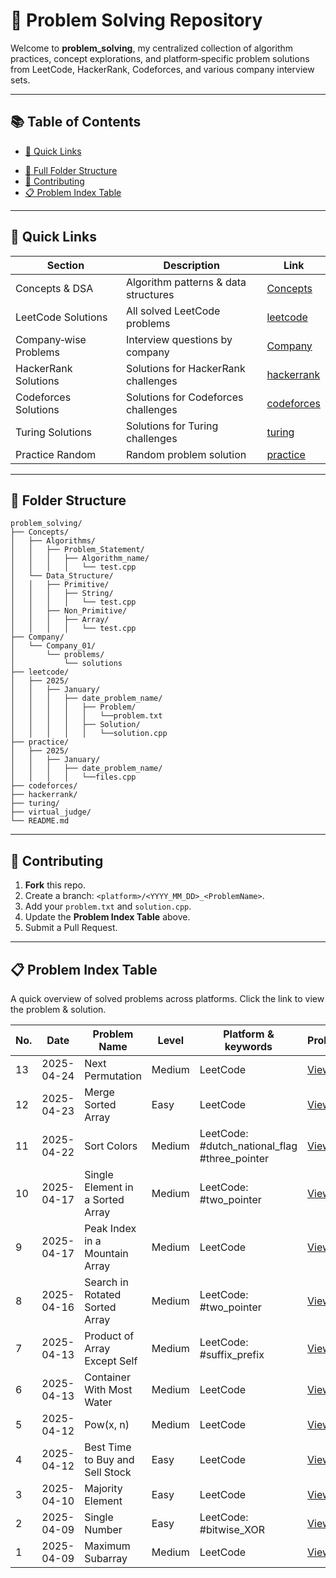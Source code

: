 # 🧩 Problem Solving Repository

Welcome to **problem_solving**, my centralized collection of algorithm practices, concept explorations, and platform‑specific problem solutions from LeetCode, HackerRank, Codeforces, and various company interview sets.

---

## 📚 Table of Contents

- [📖 Quick Links](#-quick-links)
<!-- - [🧐 Overview](#-overview) -->
- [📂 Full Folder Structure](#-folder-structure)
- [🙌 Contributing](#-contributing)
- [📋 Problem Index Table](#-problem-index-table)

---

## 📖 Quick Links

| Section                     | Description                                    | Link                                     |
|-----------------------------|------------------------------------------------|------------------------------------------|
| Concepts & DSA       | Algorithm patterns & data structures           | [Concepts](/Concepts/)                   |
| LeetCode Solutions          | All solved LeetCode problems                   | [leetcode](/leetcode)                   |
| Company‑wise Problems       | Interview questions by company                 | [Company](/Company)                     |
| HackerRank Solutions        | Solutions for HackerRank challenges            | [hackerrank](/hackerrank)               |
| Codeforces Solutions        | Solutions for Codeforces challenges            | [codeforces](/codeforces/)               |
| Turing Solutions        | Solutions for Turing challenges            | [turing](/turing)               |
| Practice Random        | Random problem solution            | [practice](/practice)               |

<!-- ---

## 🧐 Overview

This repository is organized to help me:

- **Practice core algorithms & data structures**
- **Build up problem‑solving patterns** (brute‑force, sorting/counting, Moore’s Voting, two‑pointer, etc.)
- **Track solutions** by platform (LeetCode, HackerRank, Codeforces) and by company
- **Document thought‑processes** via folder naming and instruction files

All solutions are written in C++ (`.cpp`) unless otherwise noted. You can navigate directly to any problem folder and compile/run the code there. -->

---

## 📂 Folder Structure

```text
problem_solving/
├── Concepts/
│   ├── Algorithms/
│   │   ├── Problem_Statement/
│   │   │   ├── Algorithm_name/
│   │   │   │   └── test.cpp
│   └── Data_Structure/
│   │   ├── Primitive/
│   │   │   ├── String/
│   │   │   │   └── test.cpp
│   │   ├── Non_Primitive/
│   │   │   ├── Array/
│   │   │   │   └── test.cpp
├── Company/
│   └── Company_01/
│       └── problems/
│           └── solutions
├── leetcode/
│   ├── 2025/
│   │   ├── January/
│   │   │   ├── date_problem_name/
│   │   │   │   ├── Problem/
│   │   │   │   │   └──problem.txt
│   │   │   │   ├── Solution/
│   │   │   │   │   └──solution.cpp
├── practice/
│   ├── 2025/
│   │   ├── January/
│   │   │   ├── date_problem_name/
│   │   │   │   └──files.cpp
├── codeforces/
├── hackerrank/
├── turing/
├── virtual_judge/
└── README.md
```

---

## 🙌 Contributing

1. **Fork** this repo.<br>
2. Create a branch: `<platform>/<YYYY_MM_DD>_<ProblemName>`.<br>
3. Add your `problem.txt` and `solution.cpp`.<br>
4. Update the **Problem Index Table** above.<br>
5. Submit a Pull Request.

---

## 📋 Problem Index Table

A quick overview of solved problems across platforms. Click the link to view the problem & solution. 

| No. |    Date    | Problem Name         | Level  |  Platform & keywords  |                              Problem                        |                               Solution                               |
|-----|------------|----------------------|--------|------------|-------------------------------------------------------------|----------------------------------------------------------------------|
| 13   | 2025-04-24 | Next Permutation | Medium   | LeetCode | [View](https://leetcode.com/problems/next-permutation)     | [View](/leetcode/2025/April/24_%20Next%20Permutation/solution/solution.cpp)  |
| 12   | 2025-04-23 | Merge Sorted Array | Easy   | LeetCode | [View](https://leetcode.com/problems/merge-sorted-array)     | [View](/leetcode/2025/April/23_%20Merge%20Sorted%20Array/solution/solution.cpp)  |
| 11   | 2025-04-22 | Sort Colors | Medium   | LeetCode: #dutch_national_flag #three_pointer  | [View](https://leetcode.com/problems/sort-colors)     | [View](/leetcode/2025/April/22_%20Sort%20Colors/solution)  |
| 10   | 2025-04-17 | Single Element in a Sorted Array | Medium   | LeetCode: #two_pointer   | [View](https://leetcode.com/problems/single-element-in-a-sorted-array)     | [View](/leetcode/2025/April/17_%20Single%20Element%20in%20a%20Sorted%20Array/solution/solution.cpp)  |
| 9   | 2025-04-17 | Peak Index in a Mountain Array | Medium   | LeetCode   | [View](https://leetcode.com/problems/peak-index-in-a-mountain-array)     | [View](/leetcode/2025/April/17_%20Peak%20Index%20in%20a%20Mountain%20Array/solution/solution.cpp)  |
| 8   | 2025-04-16 | Search in Rotated Sorted Array | Medium   | LeetCode: #two_pointer   | [View](https://leetcode.com/problems/search-in-rotated-sorted-array)     | [View](/leetcode/2025/April/16_%20Search%20in%20Rotated%20Sorted%20Array/solution/solution.cpp)  |
| 7   | 2025-04-13 | Product of Array Except Self | Medium   | LeetCode: #suffix_prefix   | [View](https://leetcode.com/problems/product-of-array-except-self)     | [View](/leetcode/2025/April/13_%20Product%20of%20Array%20Except%20Self/solution/solution.cpp)  |
| 6   | 2025-04-13 | Container With Most Water | Medium   | LeetCode   | [View](https://leetcode.com/problems/container-with-most-water)     | [View](/leetcode/2025/April/13_%20Container%20With%20Most%20Water/solution)  |
| 5   | 2025-04-12 | Pow(x, n) | Medium   | LeetCode   | [View](https://leetcode.com/problems/powx-n)     | [View](/leetcode/2025/April/12_%20exponential%20Pow(x,%20n)/solution/solution.cpp)  |
| 4   | 2025-04-12 | Best Time to Buy and Sell Stock | Easy   | LeetCode   | [View](https://leetcode.com/problems/best-time-to-buy-and-sell-stock)     | [View](/leetcode/2025/April/12_%20Best%20Time%20to%20Buy%20and%20Sell%20Stock/solution/solution.cpp)  |
| 3   | 2025-04-10 | Majority Element | Easy   | LeetCode   | [View](https://leetcode.com/problems/majority-element)     | [View](/leetcode/2025/April/10_%20Majority%20Element/solution/solution.cpp)  |
| 2   | 2025-04-09 | Single Number | Easy   | LeetCode: #bitwise_XOR   | [View](https://leetcode.com/problems/single-number)     | [View](/leetcode/2025/April/09_%20Single%20Number/solution/solution.cpp)  |
| 1   | 2025-04-09 | Maximum Subarray | Medium   | LeetCode   | [View](https://leetcode.com/problems/maximum-subarray)     | [View](/leetcode/2025/April/09_%20Maximum%20Subarray/solution/solution.cpp)  |     

<!-- > **Tip:** When adding a new problem, update this table with the next sequence number, problem details, and the correct relative path link. -->







